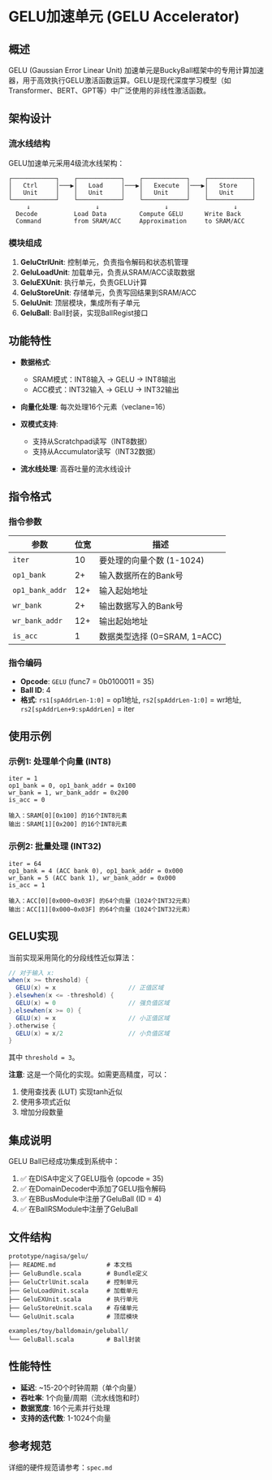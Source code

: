 # GELU加速单元 (GELU Accelerator)

## 概述

GELU (Gaussian Error Linear Unit) 加速单元是BuckyBall框架中的专用计算加速器，用于高效执行GELU激活函数运算。GELU是现代深度学习模型（如Transformer、BERT、GPT等）中广泛使用的非线性激活函数。

## 架构设计

### 流水线结构

GELU加速单元采用4级流水线架构：

```
┌────────────┐    ┌────────────┐    ┌────────────┐    ┌────────────┐
│   Ctrl     │───▶│   Load     │───▶│   Execute  │───▶│   Store    │
│   Unit     │    │   Unit     │    │   Unit     │    │   Unit     │
└────────────┘    └────────────┘    └────────────┘    └────────────┘
     ↓                  ↓                  ↓                  ↓
  Decode          Load Data         Compute GELU      Write Back
  Command         from SRAM/ACC     Approximation     to SRAM/ACC
```

### 模块组成

1. **GeluCtrlUnit**: 控制单元，负责指令解码和状态机管理
2. **GeluLoadUnit**: 加载单元，负责从SRAM/ACC读取数据
3. **GeluEXUnit**: 执行单元，负责GELU计算
4. **GeluStoreUnit**: 存储单元，负责写回结果到SRAM/ACC
5. **GeluUnit**: 顶层模块，集成所有子单元
6. **GeluBall**: Ball封装，实现BallRegist接口

## 功能特性

- **数据格式**:
  - SRAM模式：INT8输入 → GELU → INT8输出
  - ACC模式：INT32输入 → GELU → INT32输出

- **向量化处理**: 每次处理16个元素（veclane=16）

- **双模式支持**:
  - 支持从Scratchpad读写（INT8数据）
  - 支持从Accumulator读写（INT32数据）

- **流水线处理**: 高吞吐量的流水线设计

## 指令格式

### 指令参数

| 参数 | 位宽 | 描述 |
|-----|------|------|
| `iter` | 10 | 要处理的向量个数 (1-1024) |
| `op1_bank` | 2+ | 输入数据所在的Bank号 |
| `op1_bank_addr` | 12+ | 输入起始地址 |
| `wr_bank` | 2+ | 输出数据写入的Bank号 |
| `wr_bank_addr` | 12+ | 输出起始地址 |
| `is_acc` | 1 | 数据类型选择 (0=SRAM, 1=ACC) |

### 指令编码

- **Opcode**: `GELU` (func7 = 0b0100011 = 35)
- **Ball ID**: 4
- **格式**: `rs1[spAddrLen-1:0]` = op1地址, `rs2[spAddrLen-1:0]` = wr地址, `rs2[spAddrLen+9:spAddrLen]` = iter

## 使用示例

### 示例1: 处理单个向量 (INT8)

```
iter = 1
op1_bank = 0, op1_bank_addr = 0x100
wr_bank = 1, wr_bank_addr = 0x200
is_acc = 0

输入：SRAM[0][0x100] 的16个INT8元素
输出：SRAM[1][0x200] 的16个INT8元素
```

### 示例2: 批量处理 (INT32)

```
iter = 64
op1_bank = 4 (ACC bank 0), op1_bank_addr = 0x000
wr_bank = 5 (ACC bank 1), wr_bank_addr = 0x000
is_acc = 1

输入：ACC[0][0x000~0x03F] 的64个向量（1024个INT32元素）
输出：ACC[1][0x000~0x03F] 的64个向量（1024个INT32元素）
```

## GELU实现

当前实现采用简化的分段线性近似算法：

```scala
// 对于输入 x:
when(x >= threshold) {
  GELU(x) ≈ x                    // 正值区域
}.elsewhen(x <= -threshold) {
  GELU(x) ≈ 0                    // 强负值区域
}.elsewhen(x >= 0) {
  GELU(x) ≈ x                    // 小正值区域
}.otherwise {
  GELU(x) ≈ x/2                  // 小负值区域
}
```

其中 `threshold = 3`。

**注意**: 这是一个简化的实现。如需更高精度，可以：
1. 使用查找表 (LUT) 实现tanh近似
2. 使用多项式近似
3. 增加分段数量

## 集成说明

GELU Ball已经成功集成到系统中：

1. ✅ 在DISA中定义了GELU指令 (opcode = 35)
2. ✅ 在DomainDecoder中添加了GELU指令解码
3. ✅ 在BBusModule中注册了GeluBall (ID = 4)
4. ✅ 在BallRSModule中注册了GeluBall

## 文件结构

```
prototype/nagisa/gelu/
├── README.md              # 本文档
├── GeluBundle.scala       # Bundle定义
├── GeluCtrlUnit.scala     # 控制单元
├── GeluLoadUnit.scala     # 加载单元
├── GeluEXUnit.scala       # 执行单元
├── GeluStoreUnit.scala    # 存储单元
└── GeluUnit.scala         # 顶层模块

examples/toy/balldomain/geluball/
└── GeluBall.scala         # Ball封装
```

## 性能特性

- **延迟**: ~15-20个时钟周期（单个向量）
- **吞吐率**: 1个向量/周期（流水线饱和时）
- **数据宽度**: 16个元素并行处理
- **支持的迭代数**: 1-1024个向量

## 参考规范

详细的硬件规范请参考：`spec.md`
